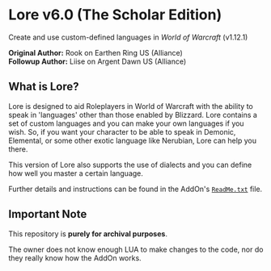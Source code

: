 # Lore v6.0 (The Scholar Edition)
Create and use custom-defined languages in *World of Warcraft* (v1.12.1)

**Original Author:** Rook on Earthen Ring US (Alliance)<br>
**Followup Author:** Liise on Argent Dawn US (Alliance)

## What is Lore?
Lore is designed to aid Roleplayers in World of Warcraft with the ability to
speak in 'languages' other than those enabled by Blizzard. Lore contains a set
of custom languages and you can make your own languages if you wish. So, if you
want your character to be able to speak in Demonic, Elemental, or some other
exotic language like Nerubian, Lore can help you there.

This version of Lore also supports the use of dialects and you can define how
well you master a certain language.

Further details and instructions can be found in the AddOn's [`ReadMe.txt`](https://github.com/JoLiKMC/Lore/blob/main/ReadMe.txt) file.

## Important Note
This repository is **purely for archival purposes**.

The owner does not know enough LUA to make changes to the code, nor do they
really know how the AddOn works.
